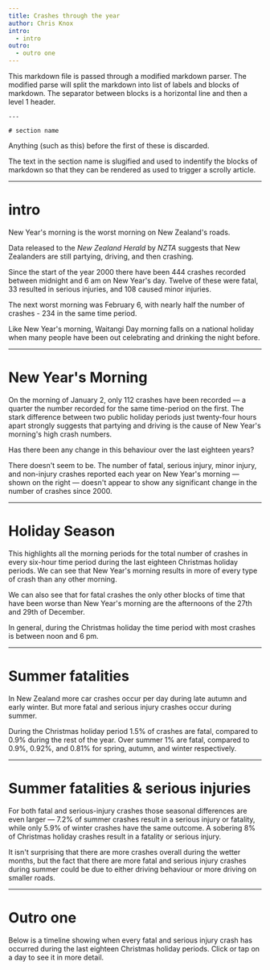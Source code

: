 ```yaml
---
title: Crashes through the year
author: Chris Knox
intro:
  - intro
outro:
  - outro one
---
```


This markdown file is passed through a modified markdown parser.
The modified parse will split the markdown into list of labels
and blocks of markdown. The separator between blocks is a horizontal line
and then a level 1 header. 

```
---

# section name
```

Anything (such as this) before the first of these is discarded. 

The text in the section name is slugified and used to indentify
the blocks of markdown so that they can be rendered as used to
trigger a scrolly article.

------

# intro


New Year's morning is the worst morning on New Zealand's roads.

Data released to the _New Zealand Herald_ by _NZTA_ suggests that New Zealanders are still partying, driving, and then crashing.

Since the start of the year 2000 there have been 444 crashes recorded between
midnight and 6 am on New Year's day. Twelve of these were fatal, 33 resulted in serious injuries, and 108 caused minor injuries.

The next worst morning was February 6, with nearly half the number of crashes - 234 in the same time period.

Like New Year's morning, Waitangi Day morning falls on a national holiday when many people have been out celebrating and drinking the night before.

---

# New Year's Morning

On the morning of January 2, only 112 crashes have been recorded &mdash; a quarter the number recorded for the same time-period on the first. The stark difference between two public holiday periods just twenty-four hours apart strongly suggests that partying and driving is the cause of New Year's morning's high crash numbers.

Has there been any change in this behaviour over the last eighteen years? 

There doesn't seem to be. The number of fatal, serious injury, minor injury, and non-injury crashes reported each year on New Year's morning &mdash; shown on the right &mdash; doesn't appear to show any significant change in the number of crashes since 2000.



---

# Holiday Season

This highlights all the morning periods for the total number of crashes in every six-hour time period during the last eighteen Christmas holiday periods. We can see that New Year's morning results in more of every type of crash than any other morning.

We can also see that for fatal crashes the only other blocks of time that have been worse than New Year's morning are the afternoons of the 27th and 29th of December.

In general, during the Christmas holiday the time period with most crashes is  between noon and 6 pm.

---

# Summer fatalities

In New Zealand more car crashes occur per day during late autumn and early winter. But more fatal and serious injury crashes occur during summer.

During the Christmas holiday period 1.5% of crashes are fatal, compared to 0.9% during the rest of the year. Over summer 1% are fatal, compared to 0.9%, 0.92%, and 0.81% for spring, autumn, and winter respectively. 

---

# Summer fatalities & serious injuries

For both fatal and serious-injury crashes those seasonal differences are even larger &mdash; 7.2% of summer crashes result in a serious injury or fatality, while only 5.9% of winter crashes have the same outcome. A sobering 8% of Christmas holiday crashes result in a fatality or serious injury.

It isn't surprising that there are more crashes overall during the wetter months, but the fact that there are more fatal and serious injury crashes during  summer could be due to either driving behaviour or more driving on smaller roads.

---

# Outro one

Below is a timeline showing when every fatal and serious injury crash has
occurred during the last eighteen Christmas holiday periods. Click or tap
on a day to see it in more detail.